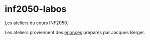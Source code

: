 # inf2050-labos

Les ateliers du cours INF2050.

Les ateliers proviennent des [énoncés](https://github.com/jacquesberger/exemplesINF2050/tree/master/ateliers) préparés par Jacques Berger.

